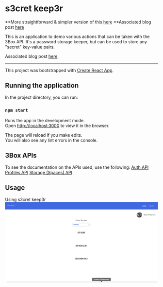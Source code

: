 # s3cret keep3r
 **More straightforward & simpler version of this [here](https://github.com/ryanpedersen42/s3cretkeep3er)
 **Associated blog post [here](https://medium.com/@ryanpedersen42/password-manager-with-3box-b6d6decf9fd1)

This is an application to demo various actions that can be taken with the 3Box API. It's a password storage keeper, but can be used to store any "secret" key-value pairs.

Associated blog post [here](https://medium.com/@ryanpedersen42/s3cret-keep3r-with-3%EF%B8%8Fbox-120da07a957f?source=friends_link&sk=42495d61683499df05a6fc7713e17130).

---

This project was bootstrapped with [Create React App](https://github.com/facebook/create-react-app).

## Running the application

In the project directory, you can run:

### `npm start`

Runs the app in the development mode.<br>
Open [http://localhost:3000](http://localhost:3000) to view it in the browser.

The page will reload if you make edits.<br>
You will also see any lint errors in the console.

## 3Box APIs
To see the documentation on the APIs used, use the following:
[Auth API](https://docs.3box.io/api/auth)
[Profiles API](https://docs.3box.io/api/profiles)
[Storage (Spaces) API](https://docs.3box.io/api/storage)

## Usage

Using s3cret keep3r
![Using s3cret keep3r](/src/assets/s3cret_keep3r.gif)